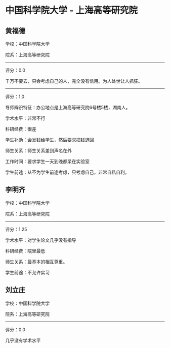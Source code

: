 # 中国科学院大学 - 上海高等研究院

## 黄福德

学校：中国科学院大学

院系：上海高等研究院

* * *

评分：0.0

千万不要去，只会考虑自己的人，完全没有信用。为人处世让人抓狂。

* * *

评分：1.0

导师辨识特征：办公地点是上海高等研究院6号楼5楼，湖南人。

学术水平：非常不行

科研经费：很差

学生补助：会发钱给学生，然后要求把钱退回

师生关系：师生关系差到声名在外

工作时间：要求学生一天到晚都呆在实验室

学生前途：从不为学生前途考虑，只考虑自己，非常自私自利。

## 李明齐

学校：中国科学院大学

院系：上海高等研究院

* * *

评分：1.25

学术水平：对学生论文几乎没有指导

科研经费：院里最低

师生关系：最基本的相互尊重。

学生前途：不允许实习

## 刘立庄

学校：中国科学院大学

院系：上海高等研究院

* * *

评分：0.0

几乎没有学术水平